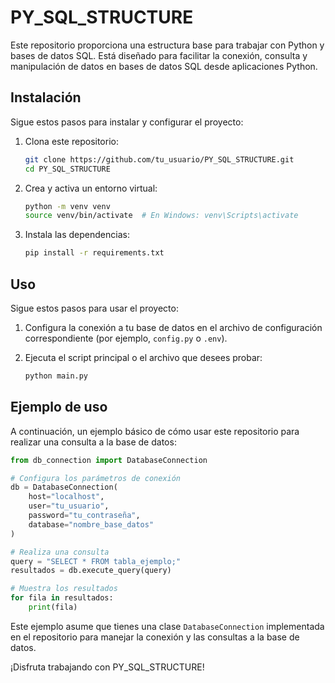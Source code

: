 # PY_SQL_STRUCTURE

Este repositorio proporciona una estructura base para trabajar con Python y bases de datos SQL. Está diseñado para facilitar la conexión, consulta y manipulación de datos en bases de datos SQL desde aplicaciones Python.

## Instalación

Sigue estos pasos para instalar y configurar el proyecto:

1. Clona este repositorio:
   ```bash
   git clone https://github.com/tu_usuario/PY_SQL_STRUCTURE.git
   cd PY_SQL_STRUCTURE
   ```

2. Crea y activa un entorno virtual:
   ```bash
   python -m venv venv
   source venv/bin/activate  # En Windows: venv\Scripts\activate
   ```

3. Instala las dependencias:
   ```bash
   pip install -r requirements.txt
   ```

## Uso

Sigue estos pasos para usar el proyecto:

1. Configura la conexión a tu base de datos en el archivo de configuración correspondiente (por ejemplo, `config.py` o `.env`).

2. Ejecuta el script principal o el archivo que desees probar:
   ```bash
   python main.py
   ```

## Ejemplo de uso

A continuación, un ejemplo básico de cómo usar este repositorio para realizar una consulta a la base de datos:

```python
from db_connection import DatabaseConnection

# Configura los parámetros de conexión
db = DatabaseConnection(
    host="localhost",
    user="tu_usuario",
    password="tu_contraseña",
    database="nombre_base_datos"
)

# Realiza una consulta
query = "SELECT * FROM tabla_ejemplo;"
resultados = db.execute_query(query)

# Muestra los resultados
for fila in resultados:
    print(fila)
```

Este ejemplo asume que tienes una clase `DatabaseConnection` implementada en el repositorio para manejar la conexión y las consultas a la base de datos.

¡Disfruta trabajando con PY_SQL_STRUCTURE!